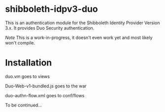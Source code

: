 shibboleth-idpv3-duo
====================

This is an authentication module for the Shibboleth Identity Provider Version 3.x.  It provides Duo Security authentication.

*Note* This is a work-in-progress, it doesn't even work yet and most likely won't compile.

# Installation
duo.vm goes to views

Duo-Web-v1-bundled.js goes to the war

duo-authn-flow.xml goes to conf/flows

To be continued...